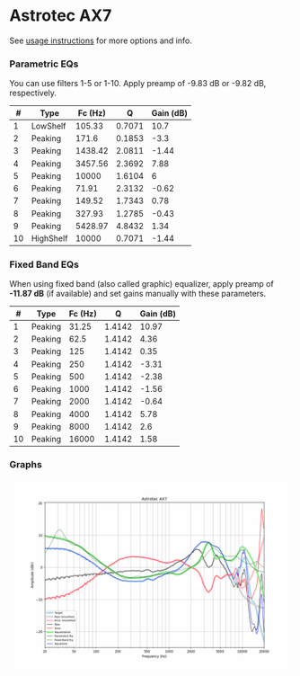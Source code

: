 # Astrotec AX7
See [usage instructions](https://github.com/jaakkopasanen/AutoEq#usage) for more options and info.

### Parametric EQs
You can use filters 1-5 or 1-10. Apply preamp of -9.83 dB or -9.82 dB, respectively.

|   # | Type      |   Fc (Hz) |      Q |   Gain (dB) |
|-----|-----------|-----------|--------|-------------|
|   1 | LowShelf  |    105.33 | 0.7071 |       10.7  |
|   2 | Peaking   |    171.6  | 0.1853 |       -3.3  |
|   3 | Peaking   |   1438.42 | 2.0811 |       -1.44 |
|   4 | Peaking   |   3457.56 | 2.3692 |        7.88 |
|   5 | Peaking   |  10000    | 1.6104 |        6    |
|   6 | Peaking   |     71.91 | 2.3132 |       -0.62 |
|   7 | Peaking   |    149.52 | 1.7343 |        0.78 |
|   8 | Peaking   |    327.93 | 1.2785 |       -0.43 |
|   9 | Peaking   |   5428.97 | 4.8432 |        1.34 |
|  10 | HighShelf |  10000    | 0.7071 |       -1.44 |

### Fixed Band EQs
When using fixed band (also called graphic) equalizer, apply preamp of **-11.87 dB** (if available) and set gains manually with these parameters.

|   # | Type    |   Fc (Hz) |      Q |   Gain (dB) |
|-----|---------|-----------|--------|-------------|
|   1 | Peaking |     31.25 | 1.4142 |       10.97 |
|   2 | Peaking |     62.5  | 1.4142 |        4.36 |
|   3 | Peaking |    125    | 1.4142 |        0.35 |
|   4 | Peaking |    250    | 1.4142 |       -3.31 |
|   5 | Peaking |    500    | 1.4142 |       -2.38 |
|   6 | Peaking |   1000    | 1.4142 |       -1.56 |
|   7 | Peaking |   2000    | 1.4142 |       -0.64 |
|   8 | Peaking |   4000    | 1.4142 |        5.78 |
|   9 | Peaking |   8000    | 1.4142 |        2.6  |
|  10 | Peaking |  16000    | 1.4142 |        1.58 |

### Graphs
![](./Astrotec%20AX7.png)
